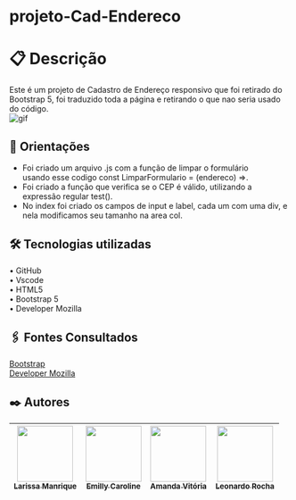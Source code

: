 # projeto-Cad-Endereco  

# 📋 Descrição
Este é um projeto de Cadastro de Endereço responsivo que foi retirado do Bootstrap 5, foi traduzido toda a página e retirando o que nao seria usado do código.  
![gif](gif\vid-bootstrap.gif)

## 🧭 Orientações
- Foi criado um arquivo .js com a função de limpar o formulário <br> usando esse codigo const LimparFormulario = (endereco) =>.
- Foi criado a função que verifica se o CEP é válido, utilizando a expressão regular test().
- No index foi criado os campos de input e label, cada um com uma div, e nela modificamos seu tamanho na area col.

## 🛠️ Tecnologias utilizadas  
• GitHub  
• Vscode  
• HTML5  
• Bootstrap 5  
• Developer Mozilla  

## 🖇️ Fontes Consultados
[Bootstrap](https://getbootstrap.com/docs/5.0/forms/layout/#gutters)  
[Developer Mozilla](https://developer.mozilla.org/pt-BR/docs/Web/JavaScript/Guide/Regular_expressions)

## ✒️ Autores 
  |  [<img loading="lazy" src="https://avatars.githubusercontent.com/u/127845865?v=4" width=100><br><sub>Larissa Manrique</sub>](https://github.com/larissassk) | [<img loading="lazy" src="https://avatars.githubusercontent.com/u/127847857?v=4" width=100><br><sub>Emilly Caroline </sub>](https://github.com/emillycaaroline) | [<img loading="lazy" src="https://avatars.githubusercontent.com/u/127847936?v=4" width=100><br><sub>Amanda Vitória</sub>](https://github.com/amandvitoria) | [<img loading="lazy" src="https://avatars.githubusercontent.com/u/86802310?v=4" width=100><br><sub>Leonardo Rocha </sub>](https://github.com/LeonardoRochaMarista) | 
| :---: | :---: | :---: | :---: |